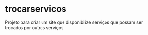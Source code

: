 # trocarservicos
Projeto para criar um site que disponibilize serviços que possam ser trocados por outros serviços
